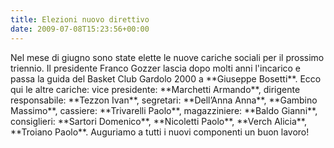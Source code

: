 ```yaml
---
title: Elezioni nuovo direttivo
date: 2009-07-08T15:23:56+00:00
---
```

Nel mese di giugno sono state elette le nuove cariche sociali per il prossimo triennio. Il presidente Franco Gozzer lascia dopo molti anni l'incarico e passa la guida del Basket Club Gardolo 2000 a \*\*Giuseppe Bosetti\*\*. Ecco qui le altre cariche: vice presidente: \*\*Marchetti Armando\*\*, dirigente responsabile: \*\*Tezzon Ivan\*\*, segretari: \*\*Dell’Anna Anna\*\*, \*\*Gambino Massimo\*\*, cassiere: \*\*Trivarelli Paolo\*\*, magazziniere: \*\*Baldo Gianni\*\*, consiglieri: \*\*Sartori Domenico\*\*, \*\*Nicoletti Paolo\*\*, \*\*Verch Alicia\*\*, \*\*Troiano Paolo\*\*. Auguriamo a tutti i nuovi componenti un buon lavoro!
